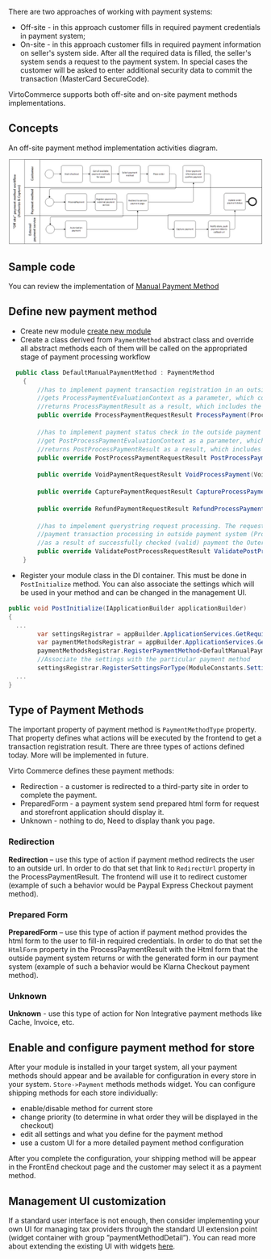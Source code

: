
There are two approaches of working with payment systems:

* Off-site - in this approach customer fills in required payment credentials in payment system;
* On-site - in this approach customer fills in required payment information on seller's system side. After all the required data is filled, the seller's system sends a request to the payment system. In special cases the customer will be asked to enter additional security data to commit the transaction (MasterCard SecureCode).
  
VirtoCommerce supports both off-site and on-site payment methods implementations.


## Concepts

An off-site payment method implementation activities diagram.

![](../../media/redirect-authorized-captured.png)

## Sample code
You can review the implementation of [Manual Payment Method](https://github.com/VirtoCommerce/vc-module-payment/blob/master/src/VirtoCommerce.Payment.Data/DefaultManualPaymentMethod.cs)

## Define new payment method

* Create new module [create new module](../../developer-guide/create-new-module.md)
* Create a class derived from `PaymentMethod` abstract class and override all abstract  methods each of them will be called on the appropriated stage of payment processing workflow
  
```csharp
  public class DefaultManualPaymentMethod : PaymentMethod
	{
		//has to implement payment transaction registration in an outside payment system;
		//gets ProcessPaymentEvaluationContext as a parameter, which contains all the required information to create a payment transaction in an outside payment system;
		//returns ProcessPaymentResult as a result, which includes the OuterId property, that has to be set to PaymentId. That way it associates payment in the Virto Commerce platform with the payment transaction in //the outside payment system
		public override ProcessPaymentRequestResult ProcessPayment(ProcessPaymentRequest request) { ... }

		//has to implement payment status check in the outside payment system;
		//get PostProcessPaymentEvaluationContext as a parameter, which contains all the required information to check payment status in outside payment system;
		//returns PostProcessPaymentResult as a result, which includes the payment status result returned by the outside payment system
		public override PostProcessPaymentRequestResult PostProcessPayment(PostProcessPaymentRequest request) { ... }

		public override VoidPaymentRequestResult VoidProcessPayment(VoidPaymentRequest request) { ... }

		public override CapturePaymentRequestResult CaptureProcessPayment(CapturePaymentRequest request) { ... }

		public override RefundPaymentRequestResult RefundProcessPayment(RefundPaymentRequest request) { ... }

		//has to impelement querystring request processing. The request comes to `push url` from outside payment system or frontend. The `push url` is set in account settings of most payment systems or during
		//payment transaction processing in outside payment system (ProcessPayment method).
		//as a result of successfully checked (valid) payment the OuterId property of ValidatePostProcessRequestResult has to be set. It identifies payment in VirtoCommerce with the transaction in outside payment system.
		public override ValidatePostProcessRequestResult ValidatePostProcessRequest(System.Collections.Specialized.NameValueCollection queryString) { ... }
	}
```

* Register your module class in the DI container. This must be done in `PostInitialize` method. You can also associate the settings which will be used in your method and can be changed in the management UI. 
  
```csharp
public void PostInitialize(IApplicationBuilder applicationBuilder)
{
  ...
		var settingsRegistrar = appBuilder.ApplicationServices.GetRequiredService<ISettingsRegistrar>();
		var paymentMethodsRegistrar = appBuilder.ApplicationServices.GetRequiredService<IPaymentMethodsRegistrar>();
		paymentMethodsRegistrar.RegisterPaymentMethod<DefaultManualPaymentMethod>();
		//Associate the settings with the particular payment method
		settingsRegistrar.RegisterSettingsForType(ModuleConstants.Settings.DefaultManualPaymentMethod.AllSettings, typeof(DefaultManualPaymentMethod).Name);
  ...
}
```

## Type of Payment Methods
The important property of payment method is `PaymentMethodType` property. That property defines what actions will be executed by the frontend to get a transaction registration result. There are three types of actions defined today. More will be implemented in future.

Virto Commerce defines these payment methods:

* Redirection - a customer is redirected to a third-party site in order to complete the payment.
* PreparedForm - a payment system send prepared html form for request and storefront application should display it.
* Unknown - nothing to do, Need to display thank you page.

### Redirection 
**Redirection** – use this type of action if payment method redirects the user to an outside url. In order to do that set that link to `RedirectUrl` property in the ProcessPaymentResult. The frontend will use it to redirect customer (example of such a behavior would be Paypal Express Checkout payment method). 

### Prepared Form
**PreparedForm** – use this type of action if payment method provides the html form to the user to fill-in required credentials. In order to do that set the `HtmlForm` property in the ProcessPaymentResult with the Html form that the outside payment system returns or with the generated form in our payment system (example of such a behavior would be Klarna Checkout payment method).

### Unknown
**Unknown** - use this type of action for Non Integrative payment methods like Cache, Invoice, etc.

## Enable and configure payment method for store

After your module is installed in your target system, all your payment methods should appear and be available for configuration in every store in your system. 
`Store->Payment` methods methods widget. You can configure shipping methods for each store individually:

* enable/disable method for current store
* change priority (to determine in what order they will be displayed in the checkout)
* edit all settings and what you define for the  payment method
* use a custom UI for a more detailed payment method configuration

After you complete the configuration, your shipping method will be appear in the FrontEnd checkout page and the customer may select it as a payment method.

## Management UI customization

If a standard user interface is not enough, then consider implementing your own UI for managing tax providers through the standard UI extension point (widget container with group ”paymentMethodDetail”). You can read more about extending the existing UI with widgets [here](./widgets.md).
